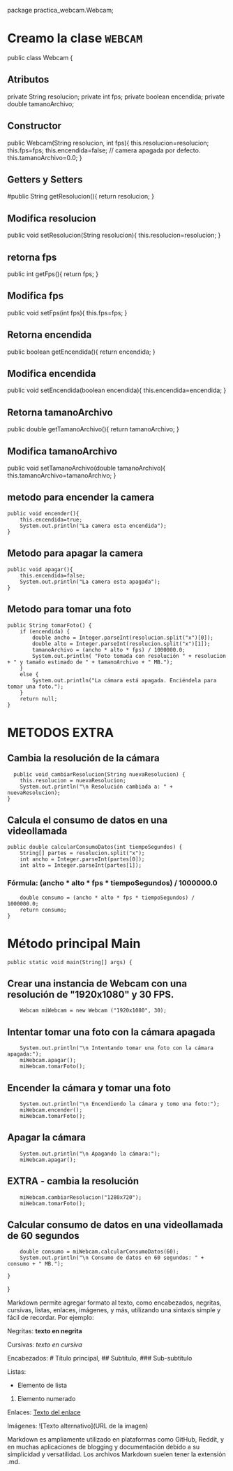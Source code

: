 package practica_webcam.Webcam;

# Creamo la clase `WEBCAM`

public class Webcam {

 ## Atributos

private String resolucion;
private int fps;
private boolean encendida;
private double tamanoArchivo;

## Constructor

public Webcam(String resolucion, int fps){
    this.resolucion=resolucion;
    this.fps=fps;
    this.encendida=false; // camera apagada por defecto.
    this.tamanoArchivo=0.0;
    }

 ## Getters y Setters

#public String getResolucion(){
    return resolucion;
    }

## Modifica resolucion


 public void setResolucion(String resolucion){
    this.resolucion=resolucion;
    }

## retorna fps

public int getFps(){
    return fps;
    }

 ## Modifica fps

public void setFps(int fps){
    this.fps=fps;
    }

## Retorna encendida

public boolean getEncendida(){
    return encendida;
    }

## Modifica encendida

public void setEncendida(boolean encendida){
    this.encendida=encendida;
    }

## Retorna tamanoArchivo

public double getTamanoArchivo(){
    return tamanoArchivo;
    }

## Modifica tamanoArchivo

public void setTamanoArchivo(double tamanoArchivo){
    this.tamanoArchivo=tamanoArchivo;
    }

## metodo para encender la camera

    public void encender(){
        this.encendida=true;
        System.out.println("La camera esta encendida");
    }

## Metodo para apagar la camera

    public void apagar(){
        this.encendida=false;
        System.out.println("La camera esta apagada");
    }

## Metodo para tomar una foto

    public String tomarFoto() {
        if (encendida) {
            double ancho = Integer.parseInt(resolucion.split("x")[0]);
            double alto = Integer.parseInt(resolucion.split("x")[1]);
            tamanoArchivo = (ancho * alto * fps) / 1000000.0;
            System.out.println( "Foto tomada con resolución " + resolucion + " y tamaño estimado de " + tamanoArchivo + " MB.");
        }
        else {
            System.out.println("La cámara está apagada. Enciéndela para tomar una foto.");
        }
        return null;
    }

# METODOS EXTRA

## Cambia la resolución de la cámara

      public void cambiarResolucion(String nuevaResolucion) {
        this.resolucion = nuevaResolucion;
        System.out.println("\n Resolución cambiada a: " + nuevaResolucion);
    }

## Calcula el consumo de datos en una videollamada

    public double calcularConsumoDatos(int tiempoSegundos) {
        String[] partes = resolucion.split("x");
        int ancho = Integer.parseInt(partes[0]);
        int alto = Integer.parseInt(partes[1]);


### Fórmula: (ancho * alto * fps * tiempoSegundos) / 1000000.0

        double consumo = (ancho * alto * fps * tiempoSegundos) / 1000000.0;
        return consumo;
    }

# Método principal Main

    public static void main(String[] args) {

## Crear una instancia de Webcam con una resolución de "1920x1080" y 30 FPS.
 
        Webcam miWebcam = new Webcam ("1920x1080", 30);

## Intentar tomar una foto con la cámara apagada

        System.out.println("\n Intentando tomar una foto con la cámara apagada:");
        miWebcam.apagar();
        miWebcam.tomarFoto();

## Encender la cámara y tomar una foto

        System.out.println("\n Encendiendo la cámara y tomo una foto:");
        miWebcam.encender();
        miWebcam.tomarFoto();

## Apagar la cámara

        System.out.println("\n Apagando la cámara:");
        miWebcam.apagar();

## EXTRA - cambia la resolución

        miWebcam.cambiarResolucion("1280x720");
        miWebcam.tomarFoto();


## Calcular consumo de datos en una videollamada de 60 segundos

        double consumo = miWebcam.calcularConsumoDatos(60);
        System.out.println("\n Consumo de datos en 60 segundos: " + consumo + " MB.");

    }

}

Markdown permite agregar formato al texto, como encabezados, negritas, cursivas, listas, enlaces, imágenes, y más, utilizando una sintaxis simple y fácil de recordar. Por ejemplo:

Negritas: **texto en negrita**

Cursivas: *texto en cursiva*

Encabezados: # Título principal, ## Subtítulo, ### Sub-subtítulo

Listas:

- Elemento de lista

1. Elemento numerado

Enlaces: [Texto del enlace](URL)

Imágenes: ![Texto alternativo](URL de la imagen)

Markdown es ampliamente utilizado en plataformas como GitHub, Reddit, y en muchas aplicaciones de blogging y documentación debido a su simplicidad y versatilidad. Los archivos Markdown suelen tener la extensión .md.